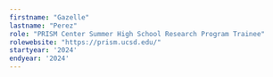 ```yaml
---
firstname: "Gazelle"
lastname: "Perez"
role: "PRISM Center Summer High School Research Program Trainee"
rolewebsite: "https://prism.ucsd.edu/"
startyear: '2024'
endyear: '2024'
---
```

